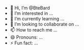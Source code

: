 - 👋 Hi, I’m @BteBard
- 👀 I’m interested in ...
- 🌱 I’m currently learning ...
- 💞️ I’m looking to collaborate on ...
- 📫 How to reach me ...
- 😄 Pronouns: ...
- ⚡ Fun fact: ...

<!---
BteBard/BteBard is a ✨ special ✨ repository because its `README.md` (this file) appears on your GitHub profile.
You can click the Preview link to take a look at your changes.
--->
